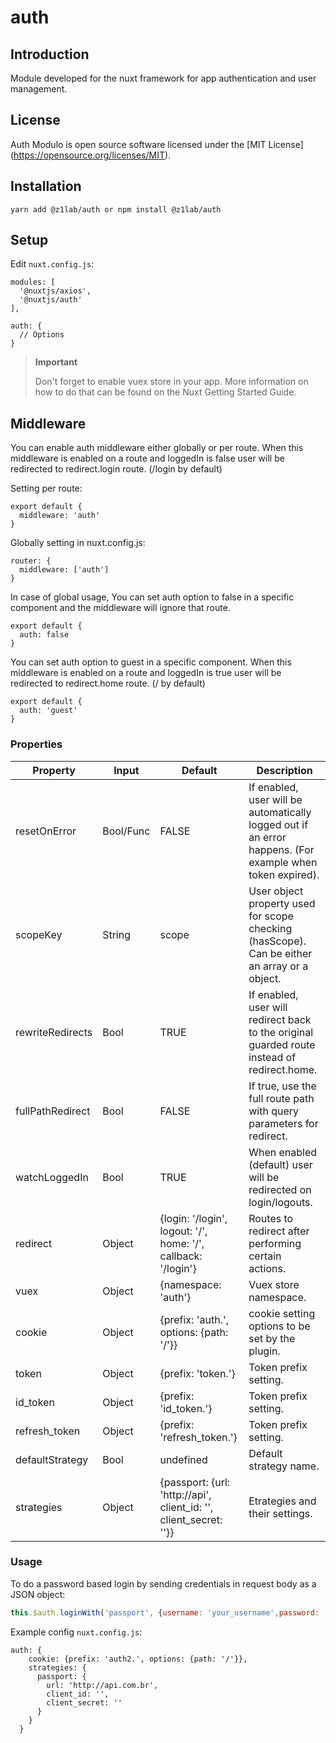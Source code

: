 # auth

> 

## Introduction

Module developed for the nuxt framework for app authentication and user management.

## License

Auth Modulo is open source software licensed under the [MIT License] (https://opensource.org/licenses/MIT).

## Installation

```
yarn add @z1lab/auth or npm install @z1lab/auth
```

## Setup

Edit `nuxt.config.js`:


```
modules: [
  '@nuxtjs/axios',
  '@nuxtjs/auth'
],

auth: {
  // Options
}
```

> **Important**
>
> Don't forget to enable vuex store in your app. More information on how to do that can be found on the Nuxt Getting Started Guide.


## Middleware

You can enable auth middleware either globally or per route. When this middleware is enabled on a route and loggedIn is false user will be redirected to redirect.login route. (/login by default)

Setting per route:
```
export default {
  middleware: 'auth'
}
```

Globally setting in nuxt.config.js:
```
router: {
  middleware: ['auth']
}
```

In case of global usage, You can set auth option to false in a specific component and the middleware will ignore that route.
```
export default {
  auth: false
}
```

You can set auth option to guest in a specific component. When this middleware is enabled on a route and loggedIn is true user will be redirected to redirect.home route. (/ by default)
```
export default {
  auth: 'guest'
}
```


### Properties

| Property          | Input     | Default                                                           | Description                                                                                             |
|-------------      |-----------|-------------------------------------------------------------------|---------------------------------------------------------------------------------------------------------|
| resetOnError      | Bool/Func | FALSE                                                             | If enabled, user will be automatically logged out if an error happens. (For example when token expired).|
| scopeKey          | String    | scope                                                             | User object property used for scope checking (hasScope). Can be either an array or a object.            |
| rewriteRedirects  | Bool      | TRUE                                                              | If enabled, user will redirect back to the original guarded route instead of redirect.home.             |
| fullPathRedirect  | Bool      | FALSE                                                             | If true, use the full route path with query parameters for redirect.                                    |
| watchLoggedIn     | Bool      | TRUE                                                              | When enabled (default) user will be redirected on login/logouts.                                        |
| redirect          | Object    | {login: '/login', logout: '/', home: '/', callback: '/login'}     | Routes to redirect after performing certain actions.                                                    |
| vuex              | Object    | {namespace: 'auth'}                                               | Vuex store namespace.                                                                                   |
| cookie            | Object    | {prefix: 'auth.', options: {path: '/'}}                           | cookie setting options to be set by the plugin.                                                         |
| token             | Object    | {prefix: 'token.'}                                                | Token prefix setting.                                                                                   |
| id_token          | Object    | {prefix: 'id_token.'}                                             | Token prefix setting.                                                                                   |
| refresh_token     | Object    | {prefix: 'refresh_token.'}                                        | Token prefix setting.                                                                                   |
| defaultStrategy   | Bool      | undefined                                                         | Default strategy name.                                                                                  |
| strategies        | Object    | {passport: {url: 'http://api', client_id: '', client_secret: ''}} | Etrategies and their settings.                                                                          |


### Usage

To do a password based login by sending credentials in request body as a JSON object:

``` javascript
this.$auth.loginWith('passport', {username: 'your_username',password: 'your_password'})
```

Example config `nuxt.config.js`:

```
auth: {
    cookie: {prefix: 'auth2.', options: {path: '/'}},
    strategies: {
      passport: {
        url: 'http://api.com.br',
        client_id: '',
        client_secret: ''
      }
    }
  }
```



